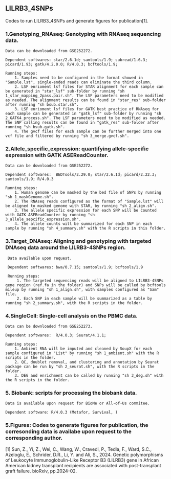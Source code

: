 ## LILRB3_4SNPs

Codes to run LILRB3_4SNPs and generate figures for publication[1].

### 1.Genotyping_RNAseq: Genotyping with RNAseq sequencing data.
    Data can be downloaded from GSE252272.
    
    Dependent softwares: star/2.6.1d; samtools/1.9; subread/1.6.3; picard/1.93; gatk/4.2.0.0; R/4.0.3; bcftools/1.9; 

    Running steps:
        1. Samples need to be configured in the format showed in "Sample.lst", single-ended reads can eliminate the third column. 
        2. LSF enrioment lsf files for STAR alignment for each sample can be generated in "star_lsf" sub-folder by running "sh 1_star_mapping_2pass.pair.sh". The LSF parameters need to be modified as needed. The alignment results can be found in "star_res" sub-folder after running "sh bsub.star.sh".
        3. LSF enrioment lsf files for GATK best practice of RNAseq for each sample can be generated in "gatk_lsf" sub-folder by running "sh 2_GATK4_process.sh". The LSF parameters need to be modified as needed. The SNP calling results can be found in "gatk_res" sub-folder after running "sh bsub.gatk.sh".
        4. The gvcf files for each sample can be further merged into one vcf file and filtered by running "sh 3_merge.gvcf.sh".

### 2.Allele_specific_expression: quantifying allele-specific expression with GATK ASEReadCounter.
    Data can be downloaded from GSE252272.
    
    Dependent softwares:  BEDTools/2.29.0; star/2.6.1d; picard/2.22.3; samtools/1.9; R/4.0.3

    Running steps:
        1. Human genome can be masked by the bed file of SNPs by running "sh 1_maskGenome.sh".
        2. The RNAseq reads configured as the format of "Sample.lst" will be aligned to masked genome with STAR, by running "sh 2_align.sh".
        3. The allele specific expression for each SNP will be counted with GATK ASEReadCounter by running "sh 3_allele_sepcific_expression.sh".
        4. The allele counts will be summarized for each SNP in each sample by running "sh 4_summary.sh" with the R scripts in this folder.
  
### 3.Target_DNAseq: Aligning and genotyping with targeted DNAseq data around the LILRB3-4SNPs region.
     Data available upon request.
     
     Dependent softwares: bwa/0.7.15; samtools/1.9; bcftools/1.9 

     Running steps:
         1. The targeted sequencing reads will be aligned to LILRB3-4SNPs gene region (ref.fa in the folder) and SNPs will be called by bcftools mileup by running "sh 1_align.sh", with samples configured as "Sam" file.
         2. Each SNP in each sample will be summarized as a table by running "sh 2_summary.sh", with the R scripts in the folder. 

### 4.SingleCell: Single-cell analysis on the PBMC data.
    Data can be downloaded from GSE252273.
    
    Dependent softwares:  R/4.0.3; Seurat/4.1.1; 

    Running steps:
        1. Ambient RNA will be imputed and cleaned by SoupX for each sample configured in "List" by running "sh 1_ambient.sh" with the R scripts in the folder.
        2. QC, doublet removal, and clustering and annotation by Seurat package can be run by "sh 2_seurat.sh", with the R scripts in the folder.
        3. DEG and enrichment can be called by running "sh 3_deg.sh" with the R scripts in the folder.

### 5. Biobank: scripts for processing the biobank data.

    Data is available upon request for BioMe or All-of-Us commitee.

    Dependent software: R/4.0.3 (Metafor, Survival, )

### 5.Figures: Codes to generate figures for publication, the corresonding data is availabe upon request to the corresponding author.

[1] Sun, Z., Yi, Z., Wei, C., Wang, W., Cravedi, P., Tedla, F., Ward, S.C., Azeloglu, E., Schrider, D.R., Li, Y. and Ali, S., 2024. Genetic polymorphisms of Leukocyte Immunoglobulin-Like Receptor B3 (LILRB3) gene in African American kidney transplant recipients are associated with post-transplant graft failure. bioRxiv, pp.2024-02.
